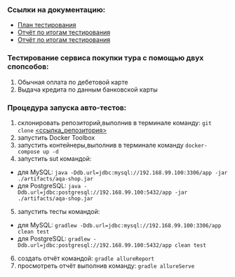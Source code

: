 ### Ссылки на документацию:
* [План тестирования](https://github.com/KlokovAleksey/Diplom)
* [Отчёт по итогам тестирования]()
* [Отчёт по итогам тестирования]()

### Тестирование сервиса покупки тура с помощью двух спопсобов:
1.  Обычная оплата по дебетовой карте
2.  Выдача кредита по данным банковской карты

### Процедура запуска авто-тестов:
1. склонировать репозиторий,выполнив в терминале команду: ```git clone``` [<ссылка_репозитория>](https://github.com/KlokovAleksey/Diplom.git)
2. запустить Docker Toolbox
3. запустить контейнеры,выполнив в терминале команду ```docker-compose up -d```
4. запустить sut командой:
*  для MySQL: ```java -Ddb.url=jdbc:mysql://192.168.99.100:3306/app -jar ./artifacts/aqa-shop.jar```
*  для PostgreSQL: ```java -Ddb.url=jdbc:postgresql://192.168.99.100:5432/app -jar ./artifacts/aqa-shop.jar```
5. запустить тесты командой:
* для MySQL: ```gradlew -Ddb.url=jdbc:mysql://192.168.99.100:3306/app clean test```
* для PostgreSQL: ```gradlew -Ddb.url=jdbc:postgresql://192.168.99.100:5432/app clean test```
6. создать отчёт командой: ```gradle allureReport```
7. просмотреть отчёт выполнив команду: ```gradle allureServe```